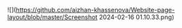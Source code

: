 ![](https://github.com/aizhan-khassenova/Website-page-layout/blob/master/Screenshot 2024-02-16 01.10.33.png)
